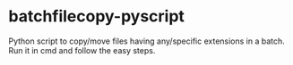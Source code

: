 # batchfilecopy-pyscript
Python script to copy/move files having any/specific extensions in a batch.
Run it in cmd and follow the easy steps.
